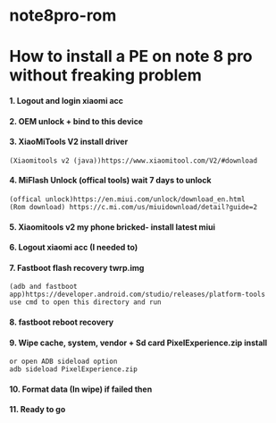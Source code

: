# note8pro-rom
# How to install a PE on note 8 pro without freaking problem

#### 1.  Logout and login xiaomi acc

#### 2.  OEM unlock + bind to this device

#### 3.  XiaoMiTools V2 install driver
 	(Xiaomitools v2 (java))https://www.xiaomitool.com/V2/#download

#### 4.  MiFlash Unlock (offical tools) wait 7 days to unlock
 	(offical unlock)https://en.miui.com/unlock/download_en.html
 	(Rom download) https://c.mi.com/us/miuidownload/detail?guide=2

#### 5.  Xiaomitools v2 my phone bricked- install latest miui

#### 6.  Logout xiaomi acc (I needed to)

#### 7.  Fastboot flash recovery twrp.img
 	(adb and fastboot app)https://developer.android.com/studio/releases/platform-tools
	use cmd to open this directory and run
    
#### 8.  fastboot reboot recovery

#### 9.  Wipe cache, system, vendor + Sd card PixelExperience.zip install
 	or open ADB sideload option
    adb sideload PixelExperience.zip
   
#### 10. Format data (In wipe) if failed then

#### 11. Ready to go
